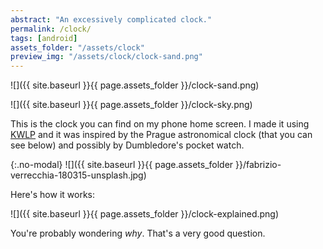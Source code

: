 ```yaml
---
abstract: "An excessively complicated clock."
permalink: /clock/
tags: [android]
assets_folder: "/assets/clock"
preview_img: "/assets/clock/clock-sand.png"
---
```


![]({{ site.baseurl }}{{ page.assets_folder }}/clock-sand.png)

![]({{ site.baseurl }}{{ page.assets_folder }}/clock-sky.png)

This is the clock you can find on my phone home screen. I made it using [KWLP](https://play.google.com/store/apps/details?id=org.kustom.wallpaper&hl=en_GB) and it was inspired by the Prague astronomical clock (that you can see below) and possibly by Dumbledore's pocket watch.

{:.no-modal}
![]({{ site.baseurl }}{{ page.assets_folder }}/fabrizio-verrecchia-180315-unsplash.jpg)

Here's how it works:

![]({{ site.baseurl }}{{ page.assets_folder }}/clock-explained.png)

You're probably wondering *why*. That's a very good question.
